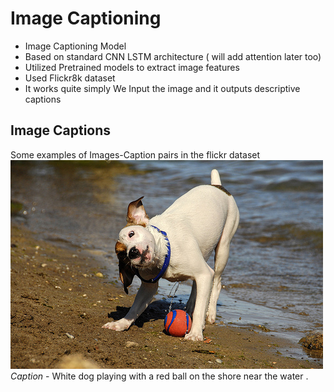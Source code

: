 # **Image Captioning**
- Image Captioning Model 
- Based on standard CNN LSTM architecture ( will add attention later too)
- Utilized Pretrained models to extract image features 
- Used Flickr8k dataset
- It works quite simply We Input the image and it outputs descriptive captions
## **Image Captions** <br>
Some examples of Images-Caption pairs in the flickr dataset <br>
![Alt text](Images/1012212859_01547e3f17.jpg) <br>
<em>Caption</em> - White dog playing with a red ball on the shore near the water . <br> 

